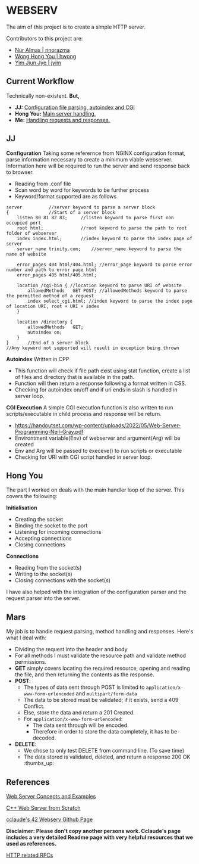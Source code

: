 # WEBSERV
The aim of this project is to create a simple HTTP server.

Contributors to this project are: 
* [Nur Almas | nnorazma](https://github.com/M4rrs)
* [Wong Hong You | hwong](https://github.com/thewongwaae)
* [Yim Jiun Jye | jyim](https://github.com/SkyHearts)

## Current Workflow
Technically non-existent. **But,**
* **JJ:** [Configuration file parsing, autoindex and CGI](#jj)
* **Hong You:** [Main server handling.](#hong-you)
* **Me:** [Handling requests and responses.](#mars)

## JJ

<b>Configuration</b>
Taking some referernce from NGINX configuration format, parse information necessary to create a minimum viable webserver. Information here will be required to run the server and send response back to browser.
* Reading from .conf file
* Scan word by word for keywords to be further process
* Keyword/format supported are as follows
```
server 			//server keyword to parse a server block
{ 				//Start of a server block
	listen 80 81 82 83; 	//listen keyword to parse first non occupied port
	root html;				//root keyword to parse the path to root folder of webserver
	index index.html;		//index keyword to parse the index page of server
	server_name trinity.com;	//server_name keyword to parse the name of website
	
	error_pages 404 html/404.html; //error_page keyword to parse error number and path to error page html
	error_pages 405 html/405.html;

	location /cgi-bin { //location keyword to parse URI of website
		allowedMethods   GET POST; //allowedMethods keyword to parse the permitted method of a request
		index select_cgi.html; //index keyword to parse the index page of location URI, root + URI + index
	}
	
	location /directory {
		allowedMethods   GET;
		autoindex on;
	}
}		//End of a server block
//Any keyword not supported will result in exception being thrown
```
<b>Autoindex</b>
Written in CPP
* This function will check if file path exist using stat function, create a list of files and directory that is available in the path.
* Function will then return a response following a format written in CSS.
* Checking for autoindex on/off and if uri ends in slash is handled in server loop.

<b>CGI Execution</b>
A simple CGI execution function is also written to run scripts/executable in child process and response will be return.
* https://handoutset.com/wp-content/uploads/2022/05/Web-Server-Programming-Neil-Gray.pdf
* Environtment variable(Env) of webserver and argument(Arg) will be created
* Env and Arg will be passed to execeve() to run scripts or executable
* Checking for URI with CGI script handled in server loop.


## Hong You
The part I worked on deals with the main handler loop of the server. This covers the following:

<b>Initialisation</b>
* Creating the socket
* Binding the socket to the port
* Listening for incoming connections
* Accepting connections
* Closing connections

<b>Connections</b>
* Reading from the socket(s)
* Writing to the socket(s)
* Closing connections with the socket(s)

I have also helped with the integration of the configuration parser and the request parser into the server.

## Mars
My job is to handle request parsing, method handling and responses. Here's what I deal with:

* Dividing the request into the header and body
* For all methods I must validate the resource path and validate method permissions.
* **GET** simply covers locating the required resource, opening and reading the file, and then returning the contents as the response.
* **POST**:
	* The types of data sent through POST is limited to ```application/x-www-form-urlencoded``` and ```multipart/form-data```
	* The data to be stored must be validated; if it exists, send a 409 Conflict.
	* Else, store the data and return a 201 Created.
	* For ```application/x-www-form-urlencoded```:
		* The data sent through will be encoded.
		* Therefore in order to store the data completely, it has to be decoded.
* **DELETE**:
	* We chose to only test DELETE from command line. (To save time)
	* The data stored is validated, deleted, and return a response 200 OK :thumbs_up:

## References
[Web Server Concepts and Examples](https://www.youtube.com/watch?v=9J1nJOivdyw)

[C++ Web Server from Scratch](https://youtu.be/YwHErWJIh6Y)

[cclaude's 42 Webserv Github Page](https://github.com/cclaude42/webserv)

**Disclaimer: Please don't copy another persons work. Cclaude's page includes a very detailed Readme page with very helpful resources that we used as references.**

[HTTP related RFCs](https://httpwg.org/specs/)
